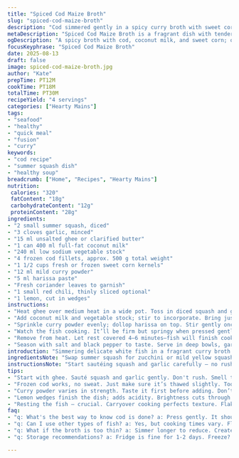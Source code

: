 ```yaml
---
title: "Spiced Cod Maize Broth"
slug: "spiced-cod-maize-broth"
description: "Cod simmered gently in a spicy curry broth with sweet corn and tender summer squash cubes. Coconut milk adds richness while chicken broth brings depth. Harissa provides slow heat. Fresh coriander and optional chili lend brightness. Simmering just until fish flakes ensures moist, not rubbery, texture. Quick, punchy flavors built on layering aromatics and careful timing."
metaDescription: "Spiced Cod Maize Broth is a fragrant dish with tender cod in a rich coconut curry broth, perfect for flavor seekers and quick meals."
ogDescription: "A spicy broth with cod, coconut milk, and sweet corn; quick cooking elevates traditional flavors. Ideal for a fulfilling meal."
focusKeyphrase: "Spiced Cod Maize Broth"
date: 2025-08-13
draft: false
image: spiced-cod-maize-broth.jpg
author: "Kate"
prepTime: PT12M
cookTime: PT18M
totalTime: PT30M
recipeYield: "4 servings"
categories: ["Hearty Mains"]
tags:
- "seafood"
- "healthy"
- "quick meal"
- "fusion"
- "curry"
keywords:
- "cod recipe"
- "summer squash dish"
- "healthy soup"
breadcrumb: ["Home", "Recipes", "Hearty Mains"]
nutrition: 
 calories: "320"
 fatContent: "18g"
 carbohydrateContent: "12g"
 proteinContent: "28g"
ingredients:
- "2 small summer squash, diced"
- "3 cloves garlic, minced"
- "15 ml unsalted ghee or clarified butter"
- "1 can 400 ml full-fat coconut milk"
- "240 ml low sodium vegetable stock"
- "4 frozen cod fillets, approx. 500 g total weight"
- "1 1/2 cups fresh or frozen sweet corn kernels"
- "12 ml mild curry powder"
- "5 ml harissa paste"
- "Fresh coriander leaves to garnish"
- "1 small red chili, thinly sliced optional"
- "1 lemon, cut in wedges"
instructions:
- "Heat ghee over medium heat in a wide pot. Toss in diced squash and garlic; sauté until squash edges soften and garlic just turns golden, about 4 minutes. Avoid browning or burning garlic; it’ll turn bitter."
- "Add coconut milk and vegetable stock; stir to incorporate. Bring just to a gentle boil—bubbles forming around edges, but not roaring. Introduce cod fillets and corn kernels."
- "Sprinkle curry powder evenly; dollop harissa on top. Stir gently once to distribute spices without breaking fish apart. Reduce heat to low; cover partially with lid to retain steam and allow flavors to marry. Simmer for 8–10 minutes."
- "Watch the fish cooking. It’ll be firm but springy when pressed gently with a fork; edges should flake easily but still hold shape. Overcooking turns it dry and stringy; undercooked is tough and translucent."
- "Remove from heat. Let rest covered 4–6 minutes—fish will finish cooking in residual heat and absorb spices further."
- "Season with salt and black pepper to taste. Serve in deep bowls, garnish with fresh coriander leaves and optional chili slices. Squeeze lemon wedges over individual portions for bright acidity that cuts richness."
introduction: "Simmering delicate white fish in a fragrant curry broth with sweet corn — quick, no-nonsense cooking that respects ingredients. Notice how gentle heat on garlic and squash builds a mellow base without bitterness. Coconut milk saturates the broth with natural fats; vegetable stock adds umami balance without overpowering. Cod demands attention: cook too fast, too hot, and it toughens; too slow, and it falls apart like mush. Harissa trickles subtle warmth but never steals center stage. Lift fresh coriander and chili as final notes; they lift all toward something lively. Timing’s crucial here — sensory cues guide you more than clocks. The sultry aroma, the bubble patterns of the simmer, the fork test on flesh: all marks passed on the path to layered flavor."
ingredientsNote: "Swap summer squash for zucchini or mild yellow squash if season demands. Use ghee or any neutral oil; clarified butter adds sweetness and higher smoke point for better control over sauté—key for not scorching garlic. Chicken broth can be replaced with vegetable broth for vegetarian option, but salt adjustments needed since stock flavors vary widely. Fresh corn preferred but frozen works fine — thaw partially to avoid watering down broth. Harissa’s heat varies brand to brand; start light if unfamiliar, taste and add more after cooking if needed. Fresh chili optional—adds punch but leaves broth drinkable by sensitive palates. Lime can substitute lemon but watch acidity intensity; lemons are sharper but more predictable."
instructionsNote: "Start sautéing squash and garlic carefully — no rush. Garlic burns easily and ruins the delicate curry balance. When you see squash edges soften and garlic just turning golden in butter, that’s your cue to add liquids. Keep broth bubbling softly; rapid boil splinters cod texture. Once fish is in, stir once gently; cod is fragile. Use wide sauté pan or shallow pot for even heat distribution preventing cold spots that mess up cooking. Rest post-simmer lets carryover heat perfect the fish. Confirm doneness by gently pressing cod; it should flake into layers but still feel moist inside, not chalky or tough. Salt after cooking; low sodium broth recommendations assumed. Final lime squeeze or fresh coriander finishes with fresh aromatics brightening heavier coconut base."
tips:
- "Start with ghee. Sauté squash and garlic gently. Don't rush. Smell that? Garlic turning golden, squash getting soft. That's key. Add coconut milk next."
- "Frozen cod works, no sweat. Just make sure it’s thawed slightly. Too cold, and it throws off heat balance. Adjust cooking time accordingly."
- "Curry powder varies in strength. Taste it first before adding. Don’t drown in spices. Easy to add, hard to take out—control heat. Harissa too."
- "Lemon wedges finish the dish; adds acidity. Brightness cuts through coconut richness. Squeeze hard. Caution though—timing wise, add right before serving."
- "Resting the fish – crucial. Carryover cooking perfects texture. Flake gently. Shouldn't feel chalky. If too tough, possibly overcooked or too high heat."
faq:
- "q: What's the best way to know cod is done? a: Press gently. It should flake but retain moisture. Overdone? Dry, chalky texture. Adjust simmer time."
- "q: Can I use other types of fish? a: Yes, but cooking times vary. Flaky white fish is key. Salmon? Adjust the timing; richer. Check often."
- "q: What if the broth is too thin? a: Simmer longer to reduce. Creates a thicker base. Adjust adds something. Corn thickens too but not too much."
- "q: Storage recommendations? a: Fridge is fine for 1-2 days. Freeze? Yes, but fish texture may change. Reheat gently. Heat too fast? Tough result."

---
```

